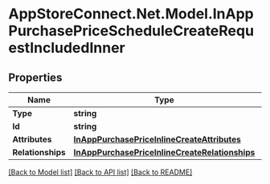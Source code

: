 # AppStoreConnect.Net.Model.InAppPurchasePriceScheduleCreateRequestIncludedInner

## Properties

Name | Type | Description | Notes
------------ | ------------- | ------------- | -------------
**Type** | **string** |  | 
**Id** | **string** |  | [optional] 
**Attributes** | [**InAppPurchasePriceInlineCreateAttributes**](InAppPurchasePriceInlineCreateAttributes.md) |  | [optional] 
**Relationships** | [**InAppPurchasePriceInlineCreateRelationships**](InAppPurchasePriceInlineCreateRelationships.md) |  | [optional] 

[[Back to Model list]](../README.md#documentation-for-models) [[Back to API list]](../README.md#documentation-for-api-endpoints) [[Back to README]](../README.md)

